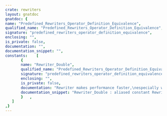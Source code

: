 ```yaml
---
crate: rewriters
layout: gnatdoc
gnatdoc: {
name: "Predefined_Rewriters_Operator_Definition_Equivalence",
qualified_name: "Predefined_Rewriters_Operator_Definition_Equivalence",
signature: "predefined_rewriters_operator_definition_equivalence",
enclosing: "",
is_private: false,
documentation: "",
documentation_snippet: "",
constants:    [
       {
       name: "Rewriter_Double",
       qualified_name: "Predefined_Rewriters_Operator_Definition_Equivalence.Rewriter_Double",
       signature: "predefined_rewriters_operator_definition_equivalence.rewriter_double",
       enclosing: "",
       is_private: false,
       documentation: "Rewriter makes performance faster,\nespecially when expression consumes a lot of time.\n\nWe don't rewrite in case of side effects:\ne.g. suppose the function f has a side effect.\nf(3) + f(3) triggers side effects twice\nwhile 2 * (f(3)) triggers side effects only once\nHowever how important is the side effect?\nMight be perfectly acceptable to log only once\nthat f is entered, and f returns!\n\nThe resulting code might still be simplified using\n* Minimal Parenthesis",
       documentation_snippet: "Rewriter_Double : aliased constant Rewriter_Find_And_Replace :=\n  Make_Rewriter_Find_And_Replace\n    (Make_Pattern (\"$S_Expr + $S_Expr\", Expr_Rule),\n     Make_Pattern (\"2 * ($S_Expr)\", Expr_Rule),\n     Make_Match_Accepter_Function_Access\n       (Accept_Expr_No_Side_Effects'Access));",
       }   ,
   ]
,}
---
```

